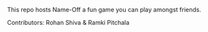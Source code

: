 This repo hosts Name-Off a fun game you can play amongst friends.

Contributors: Rohan Shiva & Ramki Pitchala

